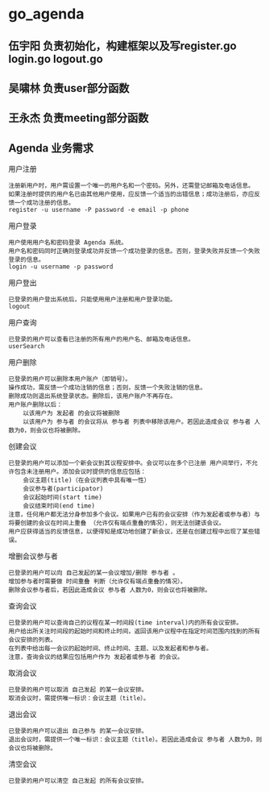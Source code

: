 # go_agenda
## 伍宇阳 负责初始化，构建框架以及写register.go login.go logout.go
## 吴啸林 负责user部分函数
## 王永杰 负责meeting部分函数

## Agenda 业务需求

用户注册

    注册新用户时，用户需设置一个唯一的用户名和一个密码。另外，还需登记邮箱及电话信息。
    如果注册时提供的用户名已由其他用户使用，应反馈一个适当的出错信息；成功注册后，亦应反馈一个成功注册的信息。
    register -u username -P password -e email -p phone

用户登录

    用户使用用户名和密码登录 Agenda 系统。
    用户名和密码同时正确则登录成功并反馈一个成功登录的信息。否则，登录失败并反馈一个失败登录的信息。
    login -u username -p password

用户登出

    已登录的用户登出系统后，只能使用用户注册和用户登录功能。
    logout

用户查询

    已登录的用户可以查看已注册的所有用户的用户名、邮箱及电话信息。
    userSearch

用户删除

    已登录的用户可以删除本用户账户（即销号）。
    操作成功，需反馈一个成功注销的信息；否则，反馈一个失败注销的信息。
    删除成功则退出系统登录状态。删除后，该用户账户不再存在。
    用户账户删除以后：
        以该用户为 发起者 的会议将被删除
        以该用户为 参与者 的会议将从 参与者 列表中移除该用户。若因此造成会议 参与者 人数为0，则会议也将被删除。

创建会议

    已登录的用户可以添加一个新会议到其议程安排中。会议可以在多个已注册 用户间举行，不允许包含未注册用户。添加会议时提供的信息应包括：
        会议主题(title)（在会议列表中具有唯一性）
        会议参与者(participator)
        会议起始时间(start time)
        会议结束时间(end time)
    注意，任何用户都无法分身参加多个会议。如果用户已有的会议安排（作为发起者或参与者）与将要创建的会议在时间上重叠 （允许仅有端点重叠的情况），则无法创建该会议。
    用户应获得适当的反馈信息，以便得知是成功地创建了新会议，还是在创建过程中出现了某些错误。

增删会议参与者

    已登录的用户可以向 自己发起的某一会议增加/删除 参与者 。
    增加参与者时需要做 时间重叠 判断（允许仅有端点重叠的情况）。
    删除会议参与者后，若因此造成会议 参与者 人数为0，则会议也将被删除。

查询会议

    已登录的用户可以查询自己的议程在某一时间段(time interval)内的所有会议安排。
    用户给出所关注时间段的起始时间和终止时间，返回该用户议程中在指定时间范围内找到的所有会议安排的列表。
    在列表中给出每一会议的起始时间、终止时间、主题、以及发起者和参与者。
    注意，查询会议的结果应包括用户作为 发起者或参与者 的会议。

取消会议

    已登录的用户可以取消 自己发起 的某一会议安排。
    取消会议时，需提供唯一标识：会议主题（title）。

退出会议

    已登录的用户可以退出 自己参与 的某一会议安排。
    退出会议时，需提供一个唯一标识：会议主题（title）。若因此造成会议 参与者 人数为0，则会议也将被删除。

清空会议

    已登录的用户可以清空 自己发起 的所有会议安排。
